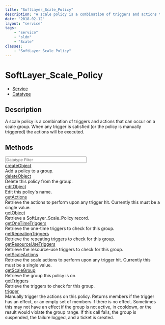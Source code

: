 ```yaml
---
title: "SoftLayer_Scale_Policy"
description: "A scale policy is a combination of triggers and actions that can occur on a scale group. When any trigger is satisfied (... "
date: "2018-02-12"
layout: "service"
tags:
    - "service"
    - "sldn"
    - "Scale"
classes:
    - "SoftLayer_Scale_Policy"
---
```

# SoftLayer_Scale_Policy
<div id='service-datatype'>
    <ul id='sldn-reference-tabs'>
    <li id='service'> <a href='/reference/services/SoftLayer_Scale_Policy' >Service</a></li>    <li id='datatype'> <a href='/reference/datatypes/SoftLayer_Scale_Policy' >Datatype</a></li>
    </ul>
</div>

## Description
A scale policy is a combination of triggers and actions that can occur on a scale group. When any trigger is satisfied (or the policy is manually triggered) the actions will be executed. 
        
        
<div id="properties" class="content">
    <h2>Methods</h2>
    <div class="view-filters">
        <div class="clearfix">
            <div class="search-input-box">
                <input placeholder="Datatype Filter" onkeyup="titleSearch(inputId='edit-combine', divId='method-div', elementClass='method-row')" 
                    type="text" id="edit-combine" value="" size="30" maxlength="128" class="form-text">
            </div>
        </div>
    </div>
    <div id="method-div">
            <div class="method-row">
                        <span class='view-field-title'><a href='/reference/services/SoftLayer_Scale_Policy/createObject'> createObject</a> </span>
            <div class='views-field-body'>Add a policy to a group.</div>
        </div>
            <div class="method-row">
                        <span class='view-field-title'><a href='/reference/services/SoftLayer_Scale_Policy/deleteObject'> deleteObject</a> </span>
            <div class='views-field-body'>Delete this policy from the group.</div>
        </div>
            <div class="method-row">
                        <span class='view-field-title'><a href='/reference/services/SoftLayer_Scale_Policy/editObject'> editObject</a> </span>
            <div class='views-field-body'>Edit this policy's name.</div>
        </div>
            <div class="method-row">
                        <span class='view-field-title'><a href='/reference/services/SoftLayer_Scale_Policy/getActions'> getActions</a> </span>
            <div class='views-field-body'>Retrieve the actions to perform upon any trigger hit. Currently this must be a single value.</div>
        </div>
            <div class="method-row">
                        <span class='view-field-title'><a href='/reference/services/SoftLayer_Scale_Policy/getObject'> getObject</a> </span>
            <div class='views-field-body'>Retrieve a SoftLayer_Scale_Policy record.</div>
        </div>
            <div class="method-row">
                        <span class='view-field-title'><a href='/reference/services/SoftLayer_Scale_Policy/getOneTimeTriggers'> getOneTimeTriggers</a> </span>
            <div class='views-field-body'>Retrieve the one-time triggers to check for this group.</div>
        </div>
            <div class="method-row">
                        <span class='view-field-title'><a href='/reference/services/SoftLayer_Scale_Policy/getRepeatingTriggers'> getRepeatingTriggers</a> </span>
            <div class='views-field-body'>Retrieve the repeating triggers to check for this group.</div>
        </div>
            <div class="method-row">
                        <span class='view-field-title'><a href='/reference/services/SoftLayer_Scale_Policy/getResourceUseTriggers'> getResourceUseTriggers</a> </span>
            <div class='views-field-body'>Retrieve the resource-use triggers to check for this group.</div>
        </div>
            <div class="method-row">
                        <span class='view-field-title'><a href='/reference/services/SoftLayer_Scale_Policy/getScaleActions'> getScaleActions</a> </span>
            <div class='views-field-body'>Retrieve the scale actions to perform upon any trigger hit. Currently this must be a single value.</div>
        </div>
            <div class="method-row">
                        <span class='view-field-title'><a href='/reference/services/SoftLayer_Scale_Policy/getScaleGroup'> getScaleGroup</a> </span>
            <div class='views-field-body'>Retrieve the group this policy is on.</div>
        </div>
            <div class="method-row">
                        <span class='view-field-title'><a href='/reference/services/SoftLayer_Scale_Policy/getTriggers'> getTriggers</a> </span>
            <div class='views-field-body'>Retrieve the triggers to check for this group.</div>
        </div>
            <div class="method-row">
                        <span class='view-field-title'><a href='/reference/services/SoftLayer_Scale_Policy/trigger'> trigger</a> </span>
            <div class='views-field-body'>Manually trigger the actions on this policy. Returns members if the trigger has an effect, or an empty set of members if there is no effect. Sometimes this may not have an effect if the group is not active, in cooldown, or the result would violate the group range. If this call fails, the group is suspended, the failure logged, and a ticket is created. </div>
        </div>
        </div>
</div>

